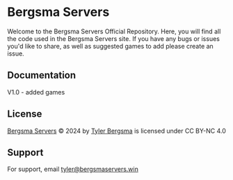 
# Bergsma Servers

Welcome to the Bergsma Servers Official Repository. Here, you will find all the code used in the Bergsma Servers site. If you have any bugs or issues you'd like to share, as well as suggested games to add please create an issue.


## Documentation

V1.0 - added games


## License

[Bergsma Servers](bergsmaservers.win) © 2024 by [Tyler Bergsma](https://github.com/Burger-tech) is licensed under CC BY-NC 4.0 


## Support

For support, email tyler@bergsmaservers.win 


